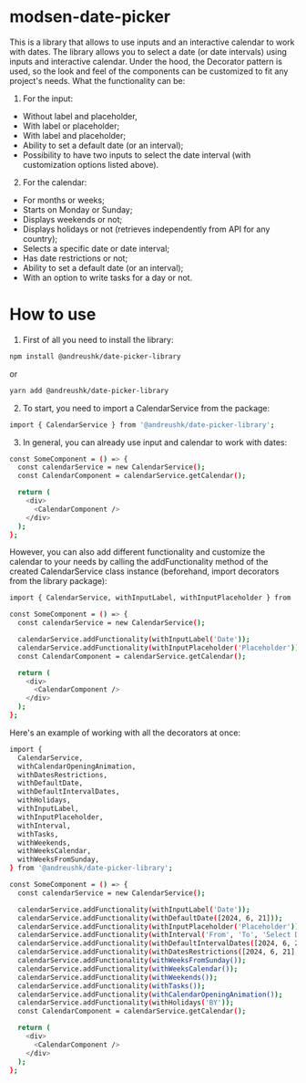 # modsen-date-picker

This is a library that allows to use inputs and an interactive calendar to work with dates. The library allows you to select a date (or date intervals) using inputs and interactive calendar. Under the hood, the Decorator pattern is used, so the look and feel of the components can be customized to fit any project's needs.
What the functionality can be:

1. For the input:

- Without label and placeholder,
- With label or placeholder;
- With label and placeholder;
- Ability to set a default date (or an interval);
- Possibility to have two inputs to select the date interval (with customization options listed above).

2. For the calendar:

- For months or weeks;
- Starts on Monday or Sunday;
- Displays weekends or not;
- Displays holidays or not (retrieves independently from API for any country);
- Selects a specific date or date interval;
- Has date restrictions or not;
- Ability to set a default date (or an interval);
- With an option to write tasks for a day or not.

# How to use

1. First of all you need to install the library:

```bash
npm install @andreushk/date-picker-library
```

or

```bash
yarn add @andreushk/date-picker-library
```

2. To start, you need to import a CalendarService from the package:

```bash
import { CalendarService } from '@andreushk/date-picker-library';
```

3. In general, you can already use input and calendar to work with dates:

```bash
const SomeComponent = () => {
  const calendarService = new CalendarService();
  const CalendarComponent = calendarService.getCalendar();

  return (
    <div>
      <CalendarComponent />
    </div>
  );
};
```

However, you can also add different functionality and customize the calendar to your needs by calling the addFunctionality method of the created CalendarService class instance (beforehand, import decorators from the library package):

```bash
import { CalendarService, withInputLabel, withInputPlaceholder } from '@andreushk/calendar-library';

const SomeComponent = () => {
  const calendarService = new CalendarService();

  calendarService.addFunctionality(withInputLabel('Date'));
  calendarService.addFunctionality(withInputPlaceholder('Placeholder'));
  const CalendarComponent = calendarService.getCalendar();

  return (
    <div>
      <CalendarComponent />
    </div>
  );
};
```

Here's an example of working with all the decorators at once:

```bash
import {
  CalendarService,
  withCalendarOpeningAnimation,
  withDatesRestrictions,
  withDefaultDate,
  withDefaultIntervalDates,
  withHolidays,
  withInputLabel,
  withInputPlaceholder,
  withInterval,
  withTasks,
  withWeekends,
  withWeeksCalendar,
  withWeeksFromSunday,
} from '@andreushk/date-picker-library';

const SomeComponent = () => {
  const calendarService = new CalendarService();

  calendarService.addFunctionality(withInputLabel('Date'));
  calendarService.addFunctionality(withDefaultDate([2024, 6, 21]));
  calendarService.addFunctionality(withInputPlaceholder('Placeholder'));
  calendarService.addFunctionality(withInterval('From', 'To', 'Select Date', 'Select Date'));
  calendarService.addFunctionality(withDefaultIntervalDates([2024, 6, 21], [2024, 6, 21]));
  calendarService.addFunctionality(withDatesRestrictions([2024, 6, 21], [2024, 6, 21]));
  calendarService.addFunctionality(withWeeksFromSunday());
  calendarService.addFunctionality(withWeeksCalendar());
  calendarService.addFunctionality(withWeekends());
  calendarService.addFunctionality(withTasks());
  calendarService.addFunctionality(withCalendarOpeningAnimation());
  calendarService.addFunctionality(withHolidays('BY'));
  const CalendarComponent = calendarService.getCalendar();

  return (
    <div>
      <CalendarComponent />
    </div>
  );
};
```
